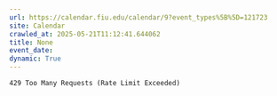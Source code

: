 ```yaml
---
url: https://calendar.fiu.edu/calendar/9?event_types%5B%5D=121723
site: Calendar
crawled_at: 2025-05-21T11:12:41.644062
title: None
event_date: 
dynamic: True
---
```


```
429 Too Many Requests (Rate Limit Exceeded)

```

